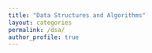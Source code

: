 ```yaml
---
title: "Data Structures and Algorithms"
layout: categories
permalink: /dsa/
author_profile: true
---
```

